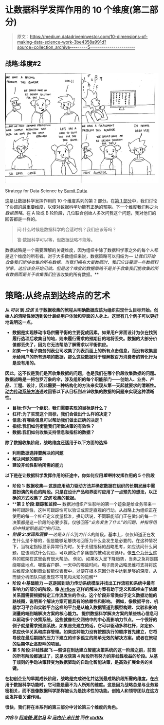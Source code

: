 # 让数据科学发挥作用的 10 个维度(第二部分)

> 原文：<https://medium.datadriveninvestor.com/10-dimensions-of-making-data-science-work-3be4358a991d?source=collection_archive---------5----------------------->

## 战略:维度#2

![](img/d1a2702810c76a97d175ba17e3d456d7.png)

Strategy for Data Science by [Sumit Dutta](https://www.instagram.com/amatuer_chitrakar/)

这是让数据科学发挥作用的 10 个维度系列的第 2 部分。在[第 1 部分](https://medium.com/@godaramkumar/10-dimensions-of-making-data-science-work-2057183f0770)中，我们讨论了协调的最重要维度，以便对数据科学功能有正确的预期。下一个维度我们称之为*数据策略*。在 A 轮或 B 轮阶段，几位联合创始人多次问我这个问题，我对他们的回答都是一样的。

> 问:什么时候是数据科学的合适时机？我们应该等吗？
> 
> 答:数据科学可以等，但数据战略不能等。

数据战略是一个需要理解的关键维度，因为组织中除了数据科学家之外的每个人都是这个维度的所有者。对于大多数组织来说，数据策略可以归结为— *让我们开始收集我们能够收集的所有数据。当我们拥有大量数据时，我们应该雇佣一些数据科学家，这应该会开始见效。*但是这个维度的数据策略不是关于收集我们*能收集的所有数据而是关于收集我们*应该收集的所有数据。**

# **策略:从终点到达终点的艺术**

**从 ***可以*** 到 ***应该*** 关于数据收集的旅程从明确数据应该为组织实现什么目标开始。创始人的清晰性渗透到设计最终用户体验和界面的人身上。这里有几个例子可以更好地说明这一点。**

*   **数据是实现移动市场供需平衡的主要促成因素。如果用户界面设计为仅在找到履行选项后收集目的地，则未履行需求的预期目的地将丢失。数据的大部分价值都丢失了，因为它无法帮助了解需求以平衡供应。**
*   **如果一个电子商务列表公司收集了列表页面上的所有点击信息，而没有收集显示给用户的所有选项的数据，那么这些数据对于理解数百万消费者的转化行为是没有用的。**

**因此，这不仅是我们是否收集数据的问题，也是我们在哪个阶段收集数据的问题。数据战略是一把包罗万象的伞，涉及组织的每个职能部门——创始人、业务、产品、工程、设计，因此需要一种结构化的方法来实现从第一天起就要求的清晰性。[动力传动系统方法](https://www.oreilly.com/radar/drivetrain-approach-data-products/)通过回答以下从目标到*应该*收集的数据的问题来实现这种清晰性。**

*   ****目标**:作为一个组织，我们需要实现的目标是什么？**
*   **杠杆:为了实现这个目标，我们会做出什么样的决定？**
*   **信息:有哪些信息可以帮助我们做出正确的决定？**
*   ****指标**:我们如何衡量我们所做决策的有效性？**
*   ****数据**:我们如何收集支持信息和指标的数据？**

**除了数据收集阶段，战略维度还适用于以下方面的选择**

*   **利用数据选择要解决的问题**
*   **解决问题的顺序**
*   **建设非线性影响所需的能力**

**以下是在让数据科学发挥作用的征途中，你如何应用*策略*并发挥作用的 5 个阶段**

*   ****阶段 1:** **数据收集—** 这是应用动力驱动方法并确定数据在组织的长期发展中需要扮演的角色的阶段。只是在设计产品和界面时应用了一点预先的想法，以正确的方式收集了 ***应该*** 收集的数据。**
*   ****第 2 阶段:跟踪和监控—** 数据对组织产生影响的第一个迹象是给业务带来一种可跟踪性，这种可跟踪性可以验证或否定直观的行动。从战略上为组织正在使用的每一个杠杆定义度量标准，换句话说，不同职能部门正在做出的每一个决策都是这一阶段的必要步骤。仅够回答“*业务发生了什么”*的问题，并指导组织中特定职能部门的行动。**
*   ****阶段 3:发现和洞察** —这是从*什么*到*为什么*的阶段。基本上，仅仅知道正在发生什么是不够的，但是能够足够快地回答为什么会发生是必要的。在这种情况下，当特定指标显示异常行为时，关于关键指标的战略思考，如应该问什么问题，应该测试什么假设，可以避免许多痛苦的被动发现循环。像[五个为什么](https://en.wikipedia.org/wiki/Five_whys)这样的框架在这里会有很大帮助。
    例如，如果收入呈下降趋势，当务之急将是围绕哪些地点、哪些客户群、一天中的哪些时间。电子商务战略思维将支持将这些维度添加到商业智能仪表板中，以便在根本原因分析中达到足够的深度，从而使分析团队只能发现不可见和未知的见解**
*   ****阶段 4:基础能力** —这是回到动力传动系统模型并找出工作流程和系统中最有影响力的部分的阶段。像 [Airflow](https://airflow.apache.org/) 这样的解决方案有助于定义和监控由于依赖关系而需要根据特定工作流发生的作业。这个阶段非常类似于定义数据功能的路线图，说明某个解决方案可能具有的依赖性和影响。
    例如，像数据平台、机器学习平台和实验平台这样的平台是从输入数据管道到模型构建、实验和影响测量的端到端解决方案的核心能力。
    提供数据科学解决方案的某些核心信息可以驱动多个决策系统。这些就像社交网络中的中心高影响力节点。一个很好的例子就是需求预测系统，如果首先建立的话，它可以驱动多种杠杆，如定价、供应伙伴关系和库存管理。如果这种能力没有按照执行的顺序首先建立，它将导致在最后期限的压力下建立的许多孤立的简单无效的解决方案，或者在旅程的后期停止高影响的项目。**
*   ****第 5 阶段:非线性起飞** —假设在到达建立智能决策系统的这一阶段之前，前面的所有阶段都通过了，这是收获第 4 阶段所有努力的非线性收益的阶段。从基于规则的手动决策转变为数据驱动的自动化智能决策，是高效扩展业务的关键。**

**在初创企业的早期成长阶段，战略是完成进化并达到最成熟阶段所需的维度，在应用于数据科学功能时，它可能是最不为人所知的维度。这是因为战略总是与业务紧密相关，而不是像数据科学那样被认为是技术性的功能。创始人和领导团队在这方面发挥着关键作用。**

**很快，我们将在本系列的第三部分中讨论第三个维度的角色。**

***内容与* [*阿南德·夏尔马*](https://medium.com/u/ce87d9792f4a?source=post_page-----2057183f0770----------------------) *和* [*马内什·米什拉*](https://medium.com/u/b25fb0a8be01?source=post_page-----2057183f0770----------------------) *而在* [*xto10x*](https://medium.com/u/61021e800281?source=post_page-----2057183f0770----------------------)**